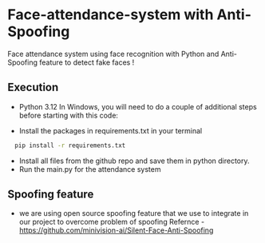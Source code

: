 
# Face-attendance-system with Anti-Spoofing

Face attendance system using face recognition with Python and Anti-Spoofing feature to detect fake faces !


## Execution

- Python 3.12
In Windows, you will need to do a couple of additional steps before starting with this code:

- Install the packages in requirements.txt in your terminal
```bash
  pip install -r requirements.txt
```
- Install all files from the github repo and save them in python directory.
- Run the main.py for the attendance system

## Spoofing feature

- we are using open source spoofing feature that we use to integrate in our project to overcome problem of spoofing
Refernce - https://github.com/minivision-ai/Silent-Face-Anti-Spoofing

